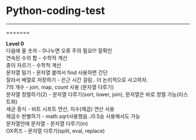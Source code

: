 # Python-coding-test
---
=======

**Level 0**   
다음에 올 숫자 - 0나누면 오류 주의 필요!!! 잘확인  
연속된 수의 합 - 수학적 계산  
종이 자르기 - 수학적 계산  
문자열 밀기 - 문자열 붙여서 find 사용하면 간단  
잘라서 배열로 저장하기 - 은근 시간 걸림.. 더 논리적으로 사고하자.  
7의 개수 - join, map, count 사용 (문자열 다루기)  
문자열 정렬하기(2) - 문자열 다루기(sort, lower, join), 문자열은 바로 정렬 가능(리스트화)  
세균 증식 - 비트 시프트 연산, 지수(제곱) 연산 사용  
제곱수 판별하기 - math.sqrt사용했음. /0.5승 사용해서도 가능  
문자열안에 문자열 - 문자열 다루기(in)  
OX퀴즈 - 문자열 다루기(split, eval, replace)  